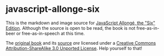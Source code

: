 # javascript-allonge-six

This is the markdown and image source for [JavaScript Allongé, the "Six" Edition][js]. Although the source is open to be read, the book is not free-as-in-beer or free-as-in-speech at this time.

[js]: https://leanpub.com/javascriptallongesix

The [original book][jso] and its [source][jsos] *are* licensed under a [Creative Commons Attribution-ShareAlike 3.0 Unported License][license]. Help yourself to that!

[jso]: https://leanpub.com/javascript-allonge
[license]: http://creativecommons.org/licenses/by-sa/3.0/deed.en_US "Creative Commons Attribution-ShareAlike 3.0 Unported License"
[jsos]: https://github.com/raganwald/javascript-allonge
